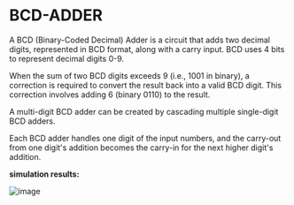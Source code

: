# BCD-ADDER

A BCD (Binary-Coded Decimal) Adder is a circuit that adds two decimal digits, represented in BCD 
format, along with a carry input. BCD uses 4 bits to represent decimal digits 0-9. 

When the sum of two BCD digits exceeds 9 (i.e., 1001 in binary), a correction is required to convert the result back into a valid BCD digit. This correction involves adding 6 (binary 0110) to the result. 

A multi-digit BCD adder can be created by cascading multiple single-digit BCD adders. 

Each BCD adder handles one digit of the input numbers, and the carry-out from one digit's addition becomes the carry-in for the next higher digit's addition. 

**simulation results:**

![image](https://github.com/user-attachments/assets/f4fb7323-e980-444a-9238-0405971ed7e5)
